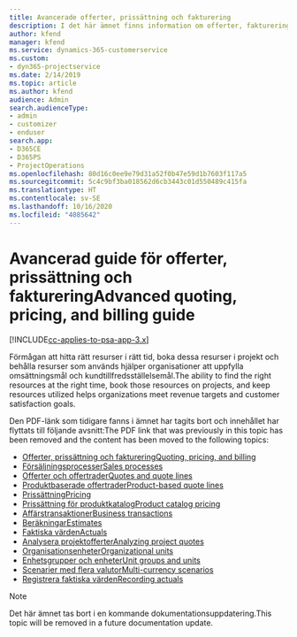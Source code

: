 ```yaml
---
title: Avancerade offerter, prissättning och fakturering
description: I det här ämnet finns information om offerter, fakturering och prissättning i Project Service Automation.
author: kfend
manager: kfend
ms.service: dynamics-365-customerservice
ms.custom:
- dyn365-projectservice
ms.date: 2/14/2019
ms.topic: article
ms.author: kfend
audience: Admin
search.audienceType:
- admin
- customizer
- enduser
search.app:
- D365CE
- D365PS
- ProjectOperations
ms.openlocfilehash: 80d16c0ee9e79d31a52f0b47e59d1b7603f117a5
ms.sourcegitcommit: 5c4c9bf3ba018562d6cb3443c01d550489c415fa
ms.translationtype: HT
ms.contentlocale: sv-SE
ms.lasthandoff: 10/16/2020
ms.locfileid: "4085642"
---
```

# <a name="advanced-quoting-pricing-and-billing-guide"></a><span data-ttu-id="c6cbf-103">Avancerad guide för offerter, prissättning och fakturering</span><span class="sxs-lookup"><span data-stu-id="c6cbf-103">Advanced quoting, pricing, and billing guide</span></span>

[!INCLUDE[cc-applies-to-psa-app-3.x](../../includes/cc-applies-to-psa-app-3x.md)]

<span data-ttu-id="c6cbf-104">Förmågan att hitta rätt resurser i rätt tid, boka dessa resurser i projekt och behålla resurser som används hjälper organisationer att uppfylla omsättningsmål och kundtillfredsställelsemål.</span><span class="sxs-lookup"><span data-stu-id="c6cbf-104">The ability to find the right resources at the right time, book those resources on projects, and keep resources utilized helps organizations meet revenue targets and customer satisfaction goals.</span></span> 

<span data-ttu-id="c6cbf-105">Den PDF-länk som tidigare fanns i ämnet har tagits bort och innehållet har flyttats till följande avsnitt:</span><span class="sxs-lookup"><span data-stu-id="c6cbf-105">The PDF link that was previously in this topic has been removed and the content has been moved to the following topics:</span></span>

- [<span data-ttu-id="c6cbf-106">Offerter, prissättning och fakturering</span><span class="sxs-lookup"><span data-stu-id="c6cbf-106">Quoting, pricing, and billing</span></span>](../quote-bill-price.md)
- [<span data-ttu-id="c6cbf-107">Försäljningsprocesser</span><span class="sxs-lookup"><span data-stu-id="c6cbf-107">Sales processes</span></span>](../basic-sales-process.md)
- [<span data-ttu-id="c6cbf-108">Offerter och offertrader</span><span class="sxs-lookup"><span data-stu-id="c6cbf-108">Quotes and quote lines</span></span>](../basic-quote-lines.md)
- [<span data-ttu-id="c6cbf-109">Produktbaserade offertrader</span><span class="sxs-lookup"><span data-stu-id="c6cbf-109">Product-based quote lines</span></span>](../product-based-quote-lines.md)
- [<span data-ttu-id="c6cbf-110">Prissättning</span><span class="sxs-lookup"><span data-stu-id="c6cbf-110">Pricing</span></span>](../basic-pricing.md)
- [<span data-ttu-id="c6cbf-111">Prissättning för produktkatalog</span><span class="sxs-lookup"><span data-stu-id="c6cbf-111">Product catalog pricing</span></span>](../product-catalog-pricing.md)
- [<span data-ttu-id="c6cbf-112">Affärstransaktioner</span><span class="sxs-lookup"><span data-stu-id="c6cbf-112">Business transactions</span></span>](../basic-business-transactions.md)
- [<span data-ttu-id="c6cbf-113">Beräkningar</span><span class="sxs-lookup"><span data-stu-id="c6cbf-113">Estimates</span></span>](../estimates.md)
- [<span data-ttu-id="c6cbf-114">Faktiska värden</span><span class="sxs-lookup"><span data-stu-id="c6cbf-114">Actuals</span></span>](../actuals.md)
- [<span data-ttu-id="c6cbf-115">Analysera projektofferter</span><span class="sxs-lookup"><span data-stu-id="c6cbf-115">Analyzing project quotes</span></span>](../basic-analyzing-quotes.md)
- [<span data-ttu-id="c6cbf-116">Organisationsenheter</span><span class="sxs-lookup"><span data-stu-id="c6cbf-116">Organizational units</span></span>](../advanced-organizational.md)
- [<span data-ttu-id="c6cbf-117">Enhetsgrupper och enheter</span><span class="sxs-lookup"><span data-stu-id="c6cbf-117">Unit groups and units</span></span>](../advanced-units.md)
- [<span data-ttu-id="c6cbf-118">Scenarier med flera valutor</span><span class="sxs-lookup"><span data-stu-id="c6cbf-118">Multi-currency scenarios</span></span>](../advanced-currency.md)
- [<span data-ttu-id="c6cbf-119">Registrera faktiska värden</span><span class="sxs-lookup"><span data-stu-id="c6cbf-119">Recording actuals</span></span>](../advanced-actuals.md)

> [!NOTE]
> <span data-ttu-id="c6cbf-120">Det här ämnet tas bort i en kommande dokumentationsuppdatering.</span><span class="sxs-lookup"><span data-stu-id="c6cbf-120">This topic will be removed in a future documentation update.</span></span> 

